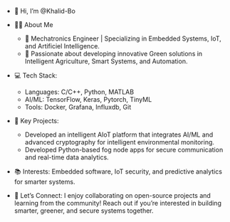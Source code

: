 - 👋 Hi, I’m @Khalid-Bo

- 👨‍💻 About Me
  * 🚀 Mechatronics Engineer | Specializing in Embedded Systems, IoT, and Artificiel Intelligence.
  * 🌱 Passionate about developing innovative Green solutions in Intelligent Agriculture, Smart Systems, and Automation.

- 💻 Tech Stack:
  * Languages: C/C++, Python, MATLAB
  * AI/ML: TensorFlow, Keras, Pytorch, TinyML
  * Tools: Docker,  Grafana, Influxdb, Git
    
- 🔬 Key Projects:
  * Developed an intelligent AIoT platform that integrates AI/ML and advanced cryptography for intelligent environmental monitoring.
  * Developed Python-based fog node apps for secure communication and real-time data analytics.

- 📚 Interests: Embedded software, IoT security, and predictive analytics for smarter systems.

- 💬 Let’s Connect:
I enjoy collaborating on open-source projects and learning from the community! Reach out if you’re interested in building smarter, greener, and secure systems together.

<!---
Khalid-Bo/Khalid-Bo is a ✨ special ✨ repository because its `README.md` (this file) appears on your GitHub profile.
You can click the Preview link to take a look at your changes.
--->
